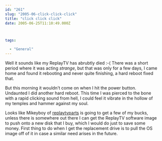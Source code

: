 ```yaml
---
id: "261"
slug: "2005-06-click-click-click"
title: "click click click"
date: 2005-06-25T11:10:49.000Z



tags:

  - "General"
---
```

<div class="sqs-html-content">
  <p>Well it sounds like my ReplayTV has abrubtly died :-(
There was a short period where it was acting <em>strange</em>, but that was only for a few days, I came home and found it rebooting and never quite finishing, a hard reboot fixed that.  </p>
<p>But this morning it wouldn't come on when I hit the power button.  Undaunted I did another hard reboot.  This time I was pierced to the bone with a rapid clicking sound from hell, I could feel it vibrate in the hollow of my temples and hammer against my soul.</p>
<p>Looks like Mikeyboy of <a href="http://www.replaytvparts.com/">replaytvparts</a> is going to get a few of my bucks, unless there is somewhere out there I can get the ReplayTV software image to push onto a new disk that I buy, which I would do just to save some money.  First thing to do when I get the replacement drive is to pull the OS image off of it in case a similar need arises in the future.</p>
</div>
